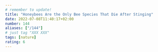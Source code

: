 ```yaml
---
# remember to update!
title: "Honeybees Are the Only Bee Species That Die After Stinging"
date: 2022-07-08T11:40:17+02:00
number: 144
aliases: ["/144"]
# just tag "XXX XXX"
tags: [nature]
rating: 6
---
```

